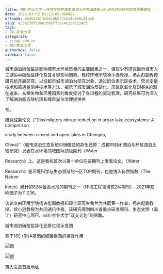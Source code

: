 ```yaml
---
title: 四川农业大学->环境学院在城市湖泊水环境硝酸盐异化还原过程研究取得重要进展 | sicau.com.cn
date: 2022-03-03 01:23:03.968422
urlname: e53b238f1d60cbbb773e14c2c6c21acb
slug: e53b238f1d60cbbb773e14c2c6c21acb
tags: 
- 四川农业大学
categories:
- sicau.com.cn
- 四川农业大学
authorbox: false
sidebar: false
---
```

城市湖泊硝酸盐是影响城市水环境质量的主要因素之一，但较少有研究揭示城市人工湖泊中硝酸盐转化及其关键影响因素。我校环境学院徐小逊教授、杨占彪副教授研究组开展研究，以成都市城市湖泊为研究对象，通过同位素示踪技术，荧光定量技术和高通量测序技术等方法，揭示了城市湖泊反硝化、厌氧氨氧化及DNRA的潜在速率，从微生物和环境因素的角度探讨了各过程的驱动机理，研究结果可为深入了解湖泊氮去除机理和城市湖泊治理提供参
<!--more-->
考。

研究成果论文《“Dissimilatory nitrate reduction in urban lake ecosystems: A comparison

study between closed and open lakes in Chengdu,

China》”（城市湖泊生态系统中硝酸盐的异化还原：成都市封闭湖泊与开放湖泊比较研究）发表在水环境领域国际顶级期刊《Water

Research》上。这是我校首次以第一单位在该期刊上发表论文。《Water

Research》是环境科学与生态领域的一区TOP期刊，也是纳入自然指数（The Nature

Index）统计的82种最高水准的期刊之一（环境工程领域仅2种期刊），2021年影响因子为11.236。

该论文由环境学院杨占彪副教授和硕士研究生鲁兰为共同第一作者，杨占彪副教授、徐小逊教授为共同通讯作者。该研究得到四川省重点研发项目、生态文明（温江）研究中心项目、四川农业大学“双支计划”的资助。

城市湖泊硝酸盐异化还原过程示意图

基于16S rRNA基因的细菌群落的相互作用

![图](https://news.sicau.edu.cn/__local/5/ED/16/D8CB28F7BD5964E5CF5FB94ABC3_69475D2E_56684.jpg)

![图](https://news.sicau.edu.cn/__local/4/A7/B0/B827BFDFCDCD66156F79C5DD687_9BCE0344_20602.jpg)

[转入文章首发地址](https://news.sicau.edu.cn/info/1078/66834.htm)